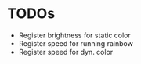 # TODOs

- Register brightness for static color
- Register speed for running rainbow
- Register speed for dyn. color
